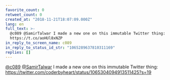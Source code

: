 ```yaml
---
favorite_count: 0
retweet_count: 0
created_at: "2018-11-21T18:07:09.000Z"
lang: en
full_text: >-
  @c089 @SamirTalwar I made a new one on this immutable Twitter thing:
  https://t.co/aoHUl8xNZP
in_reply_to_screen_name: c089
in_reply_to_status_id_str: "1065289637810311169"
replies: []
---
```


[@c089](https://twitter.com/c089)
[@SamirTalwar](https://twitter.com/SamirTalwar) I made a new one on this
immutable Twitter thing:
<https://twitter.com/coderbyheart/status/1065304094913511425?s=19>
